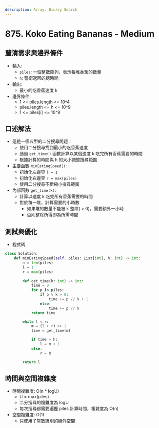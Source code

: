```yaml
---
description: Array, Binary Search
---
```


# 875. Koko Eating Bananas - Medium

## 釐清需求與邊界條件

* 輸入:
  * `piles`: 一個整數陣列，表示每堆香蕉的數量
  * `h`: 警衛返回的總時間
* 輸出:
  * 最小的吃香蕉速度 k
* 邊界條件:
  * 1 <= piles.length <= 10^4
  * piles.length <= h <= 10^9
  * 1 <= piles\[i] <= 10^9

## 口述解法

* 這是一個典型的二分搜尋問題：
  * 使用二分搜尋找到最小的吃香蕉速度
  * 通過 `get_time()` 函數計算以某個速度 k 吃完所有香蕉需要的時間
  * 根據計算的時間與 h 的大小調整搜尋範圍
* 主要函數 `minEatingSpeed()`:
  * 初始化左邊界 `l = 1`
  * 初始化右邊界 `r = max(piles)`
  * 使用二分搜尋不斷縮小搜尋範圍
* 內部函數 `get_time(k)`:
  * 計算以速度 k 吃完所有香蕉需要的時間
  * 對於每一堆，計算需要的小時數
    * 如果堆的數量不能被 k 整除( > 0)，需要額外一小時
    * 否則整除所得即為所需時間

## 測試與優化

* 程式碼

```python
class Solution:
    def minEatingSpeed(self, piles: List[int], h: int) -> int:
        n = len(piles)
        l = 1
        r = max(piles)
        
        def get_time(k: int) -> int:
            time = 0
            for p in piles:
                if p % k > 0:
                    time += p // k + 1
                else:
                    time += p // k
            return time

        while l < r:
            m = (l + r) >> 1
            time = get_time(m)

            if time > h:
                l = m + 1
            else:
                r = m

        return l
```

## 時間與空間複雜度

* 時間複雜度: O(n \* logU)
  * U = max(piles)
  * 二分搜尋的複雜度為 logU
  * 每次搜尋都需要遍歷 piles 計算時間，複雜度為 O(n)
* 空間複雜度: O(1)
  * 只使用了常數級別的額外空間
